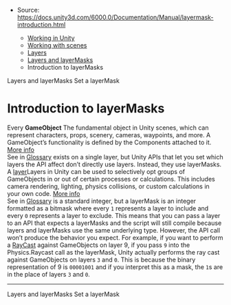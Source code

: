 * Source: https://docs.unity3d.com/6000.0/Documentation/Manual/layermask-introduction.html

  * [Working in Unity](https://docs.unity3d.com/6000.0/Documentation/Manual/working-in-unity.html)
  * [Working with scenes](https://docs.unity3d.com/6000.0/Documentation/Manual/working-with-scenes.html)
  * [Layers](https://docs.unity3d.com/6000.0/Documentation/Manual/Layers.html)
  * [Layers and layerMasks](https://docs.unity3d.com/6000.0/Documentation/Manual/layers-and-layermasks.html)
  * Introduction to layerMasks


[](https://docs.unity3d.com/6000.0/Documentation/Manual/layers-and-layermasks.html)
Layers and layerMasks
[](https://docs.unity3d.com/6000.0/Documentation/Manual/layermask-set.html)
Set a layerMask
# Introduction to layerMasks
Every **GameObject** The fundamental object in Unity scenes, which can represent characters, props, scenery, cameras, waypoints, and more. A GameObject’s functionality is defined by the Components attached to it. [More info](https://docs.unity3d.com/6000.0/Documentation/Manual/class-GameObject.html)  
See in [Glossary](https://docs.unity3d.com/6000.0/Documentation/Manual/Glossary.html#GameObject) exists on a single layer, but Unity APIs that let you set which layers the API affect don’t directly use layers. Instead, they use layerMasks.
A [layer](https://docs.unity3d.com/6000.0/Documentation/ScriptReference/GameObject-layer.html)Layers in Unity can be used to selectively opt groups of GameObjects in or out of certain processes or calculations. This includes camera rendering, lighting, physics collisions, or custom calculations in your own code. [More info](https://docs.unity3d.com/6000.0/Documentation/Manual/Layers.html)  
See in [Glossary](https://docs.unity3d.com/6000.0/Documentation/Manual/Glossary.html#Layer) is a standard integer, but a layerMask is an integer formatted as a bitmask where every `1` represents a layer to include and every `0` represents a layer to exclude. This means that you can pass a layer to an API that expects a layerMasks and the script will still compile because layers and layerMasks use the same underlying type. However, the API call won’t produce the behavior you expect.
For example, if you want to perform a [RayCast](https://docs.unity3d.com/6000.0/Documentation/ScriptReference/Physics.Raycast.html) against GameObjects on layer 9, if you pass `9` into the Physics.Raycast call as the layerMask, Unity actually performs the ray cast against GameObjects on layers `3` and `0`. This is because the binary representation of 9 is `00001001` and if you interpret this as a mask, the `1`s are in the place of layers `3` and `0`. 
* * *
[](https://docs.unity3d.com/6000.0/Documentation/Manual/layers-and-layermasks.html)
Layers and layerMasks
[](https://docs.unity3d.com/6000.0/Documentation/Manual/layermask-set.html)
Set a layerMask
